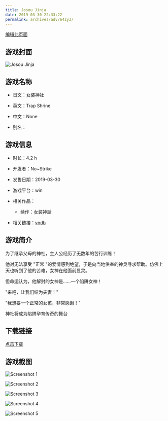 ```yaml
---
title: Josou Jinja
date: 2019-03-30 22:33:22
permalink: archives/adv/64zy3/
---
```

[编辑此页面](https://github.com/ACG-3/ADV3-source/blob/main/source/_posts/%E5%A5%B3%E8%A3%85%E7%A5%9E%E7%A4%BE.md)

## 游戏封面

![Josou Jinja](https://pan.timero.xyz/d/onedrive/img_lib_001/Josou%20Jinja_cover.avif)


## 游戏名称

- 日文：女装神社
- 英文：Trap Shrine
- 中文：None

- 别名：


## 游戏信息

- 时长：4.2 h
- 开发者：No~Strike
- 发售日期：2019-03-30
- 游戏平台：win
- 相关作品：
   - 续作：女装神話

- 相关链接：[vndb](https://vndb.org/v25384)


## 游戏简介

为了继承父母的神社，主人公经历了无数年的苦行训练！

他对无法享受 "正常 "的爱情感到绝望，于是向当地供奉的神灵寻求帮助。仿佛上天也听到了他的苦难，女神在他面前显灵。

但命运认为，他解封的女神是......一个陷阱女神！

"来吧，让我们结为夫妻！"

"我想要一个正常的女孩，非常感谢！"

神社将成为陷阱孕育传奇的舞台


## 下载链接

[点击下载](https://pan.timero.xyz/onedrive/adv_lib_001/%E5%A5%B3%E8%A3%85%E7%A5%9E%E7%A4%BE)


## 游戏截图


![Screenshot 1](https://pan.timero.xyz/d/onedrive/img_lib_001/Josou%20Jinja_Screenshot_1.avif)

![Screenshot 2](https://pan.timero.xyz/d/onedrive/img_lib_001/Josou%20Jinja_Screenshot_2.avif)

![Screenshot 3](https://pan.timero.xyz/d/onedrive/img_lib_001/Josou%20Jinja_Screenshot_3.avif)

![Screenshot 4](https://pan.timero.xyz/d/onedrive/img_lib_001/Josou%20Jinja_Screenshot_4.avif)

![Screenshot 5](https://pan.timero.xyz/d/onedrive/img_lib_001/Josou%20Jinja_Screenshot_5.avif)

